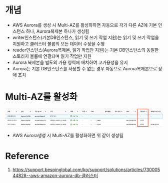 # 개념
* AWS Aurora를 생성 시 Multi-AZ를 활성화하면 자동으로 각기 다른 AZ에 기본 인스턴스 하나, Aurora복제본 하나가 생성됨
* writer인스턴스(기본DB인스턴스, 읽기 및 쓰기 작업 지원)는 읽기 및 쓰기 작업을 지원하고 클러스터 볼륨의 모든 데이터 수정을 수행
* reader인스턴스(Aurora복제본, 읽기 작업만 지원)는 기본 DB인스턴스의 동일한 스토리지 볼륨에 연결되며 읽기 작업만 지원
* Aurora 복제본을 별도의 가용 영역에 배치하여 고가용성을 유지
* Aurora는 기본 DB인스턴스를 사용할 수 없는 경우 자동으로 Aurora복제본으로 장애 조치

# Multi-AZ를 활성화
![TIL_IMAGE](./image/Aurora_클러스터_8_multiaz.png)
* AWS Aurora생성 시 Multi-AZ를 활성화하면 위 같이 생성됨

# Reference
1. https://support.bespinglobal.com/ko/support/solutions/articles/73000544828--aws-amazon-aurora-db-클러스터

